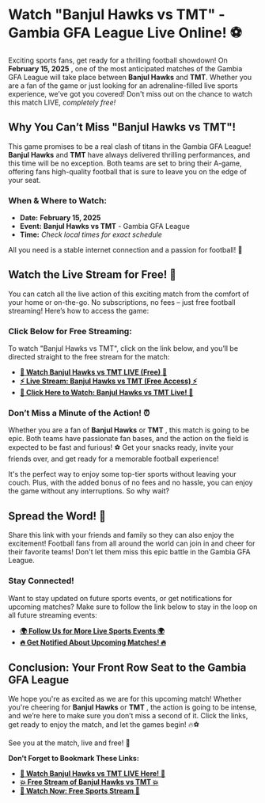 # Watch "Banjul Hawks vs TMT" - Gambia GFA League Live Online! ⚽️

Exciting sports fans, get ready for a thrilling football showdown! On **February 15, 2025** , one of the most anticipated matches of the Gambia GFA League will take place between **Banjul Hawks** and **TMT**. Whether you are a fan of the game or just looking for an adrenaline-filled live sports experience, we’ve got you covered! Don't miss out on the chance to watch this match LIVE, _completely free!_

## Why You Can’t Miss "Banjul Hawks vs TMT"!

This game promises to be a real clash of titans in the Gambia GFA League! **Banjul Hawks** and **TMT** have always delivered thrilling performances, and this time will be no exception. Both teams are set to bring their A-game, offering fans high-quality football that is sure to leave you on the edge of your seat.

### When & Where to Watch:

- **Date:**  **February 15, 2025**
- **Event:**  **Banjul Hawks vs TMT** - Gambia GFA League
- **Time:** _Check local times for exact schedule_

All you need is a stable internet connection and a passion for football! 🎯

## Watch the Live Stream for Free! 🎥

You can catch all the live action of this exciting match from the comfort of your home or on-the-go. No subscriptions, no fees – just free football streaming! Here’s how to access the game:

### Click Below for Free Streaming:

To watch "Banjul Hawks vs TMT", click on the link below, and you’ll be directed straight to the free stream for the match:

- [**🎉 Watch Banjul Hawks vs TMT LIVE (Free) 🎉**](https://tinyurl.com/livestreamfreeo?st=Banjul+Hawks+vs+TMT&si=ghc)
- [**⚡️ Live Stream: Banjul Hawks vs TMT (Free Access) ⚡️**](https://tinyurl.com/livestreamfreeo?st=Banjul+Hawks+vs+TMT&si=ghc)
- [**📲 Click Here to Watch: Banjul Hawks vs TMT Live! 📲**](https://tinyurl.com/livestreamfreeo?st=Banjul+Hawks+vs+TMT&si=ghc)

### Don’t Miss a Minute of the Action! ⏰

Whether you are a fan of **Banjul Hawks** or **TMT** , this match is going to be epic. Both teams have passionate fan bases, and the action on the field is expected to be fast and furious! ⚽️ Get your snacks ready, invite your friends over, and get ready for a memorable football experience!

It's the perfect way to enjoy some top-tier sports without leaving your couch. Plus, with the added bonus of no fees and no hassle, you can enjoy the game without any interruptions. So why wait?

## Spread the Word! 📢

Share this link with your friends and family so they can also enjoy the excitement! Football fans from all around the world can join in and cheer for their favorite teams! Don't let them miss this epic battle in the Gambia GFA League.

### Stay Connected!

Want to stay updated on future sports events, or get notifications for upcoming matches? Make sure to follow the link below to stay in the loop on all future streaming events:

- [**🌍 Follow Us for More Live Sports Events 🌍**](https://tinyurl.com/livestreamfreeo?st=Banjul+Hawks+vs+TMT&si=ghc)
- [**🔥 Get Notified About Upcoming Matches! 🔥**](https://tinyurl.com/livestreamfreeo?st=Banjul+Hawks+vs+TMT&si=ghc)

## Conclusion: Your Front Row Seat to the Gambia GFA League

We hope you're as excited as we are for this upcoming match! Whether you're cheering for **Banjul Hawks** or **TMT** , the action is going to be intense, and we’re here to make sure you don’t miss a second of it. Click the links, get ready to enjoy the match, and let the games begin! 🔥⚽

See you at the match, live and free! 🎉

**Don't Forget to Bookmark These Links:**

- [**🎯 Watch Banjul Hawks vs TMT LIVE Here! 🎯**](https://tinyurl.com/livestreamfreeo?st=Banjul+Hawks+vs+TMT&si=ghc)
- [**💥 Free Stream of Banjul Hawks vs TMT 💥**](https://tinyurl.com/livestreamfreeo?st=Banjul+Hawks+vs+TMT&si=ghc)
- [**📲 Watch Now: Free Sports Stream 🎥**](https://tinyurl.com/livestreamfreeo?st=Banjul+Hawks+vs+TMT&si=ghc)
